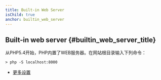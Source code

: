 ```yaml
---
title: Built-in Web Server
isChild: true
anchor: builtin_web_server
---
```


## Built-in web server {#builtin_web_server_title}

从PHP5.4开始，PHP内置了WEB服务器。在网站根目录输入下列命令：

    > php -S localhost:8000

* [更多设置][cli-server]

[cli-server]: http://www.php.net/manual/en/features.commandline.webserver.php
